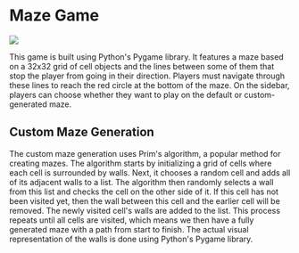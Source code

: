 <h1>Maze Game</h1> 
<a href="https://skillicons.dev"> <img src="https://skillicons.dev/icons?i=python"/> </a>
<p> This game is built using Python's Pygame library. It features a maze based on a 32x32 grid of cell objects and the lines between some of them that stop the player from going in their direction. Players must navigate through these lines to reach the red circle at 
the bottom of the maze. On the sidebar, players can choose whether they want to play on the default or custom-generated maze. </p>

<h2>Custom Maze Generation</h2>
<p> The custom maze generation uses Prim's algorithm, a popular method for creating mazes. The algorithm starts by initializing a grid of cells where each cell is surrounded by walls. Next, it chooses a random cell and adds all of its adjacent walls to a list. The algorithm then randomly selects a wall from this list and checks the cell on the other side of it. If this cell has not been visited yet, then the wall between this cell and the earlier cell will be removed. The newly visited cell's walls are added to the list. This process repeats until all cells are visited, which means we then have a fully generated maze with a path from start to finish. The actual visual representation of the walls is done using Python's Pygame library. </p>
